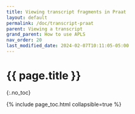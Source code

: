 ```yaml
---
title: Viewing transcript fragments in Praat
layout: default
permalink: /doc/transcript-praat
parent: Viewing a transcript
grand_parent: How to use APLS
nav_order: 20
last_modified_date: 2024-02-07T10:11:05-05:00
---
```


# {{ page.title }}
{:.no_toc}

{% include page_toc.html collapsible=true %}
